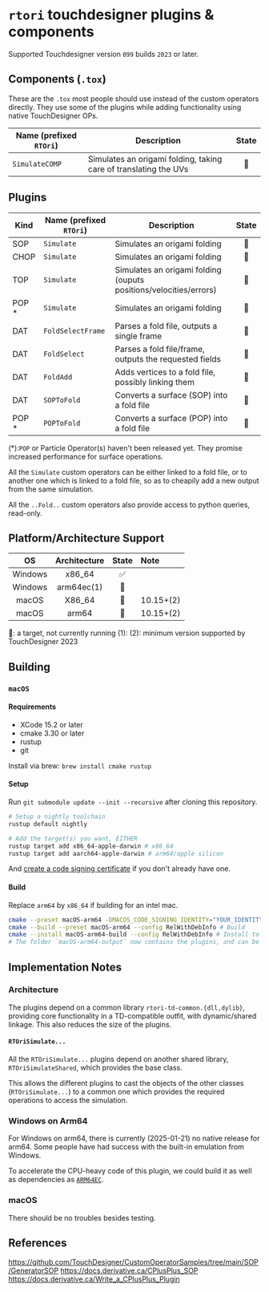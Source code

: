 # `rtori` touchdesigner plugins & components

Supported Touchdesigner version `099` builds `2023` or later.

## Components (`.tox`)

These are the `.tox` most people should use instead of the custom operators directly.
They use some of the plugins while adding functionality using native TouchDesigner OPs.

|Name (prefixed `RTOri`) | Description                                                      |State|
|------------------------|------------------------------------------------------------------|:---:|
| `SimulateCOMP`         | Simulates an origami folding, taking care of translating the UVs |🚧|

## Plugins

|Kind |Name (prefixed `RTOri`) |Description                                              |State|
|-----|------------------------|---------------------------------------------------------|:---:|
|SOP  | `Simulate`             | Simulates an origami folding                            |🚧|
|CHOP | `Simulate`             | Simulates an origami folding                            |🎯|
|TOP  | `Simulate`             | Simulates an origami folding (ouputs positions/velocities/errors) |🎯|
|POP *| `Simulate`             | Simulates an origami folding                            |🎯|
|DAT  | `FoldSelectFrame`      | Parses a fold file, outputs a single frame              |🎯|
|DAT  | `FoldSelect`           | Parses a fold file/frame, outputs the requested fields  |🎯|
|DAT  | `FoldAdd`              | Adds vertices to a fold file, possibly linking them     |🎯|
|DAT  | `SOPToFold`            | Converts a surface (SOP) into a fold file               |🎯|
|POP *| `POPToFold`            | Converts a surface (POP) into a fold file               |🎯|

(*):`POP` or Particle Operator(s) haven't been released yet. They promise increased performance for surface operations.


All the `Simulate` custom operators can be either linked to a fold file,
or to another one which is linked to a fold file, so as to cheapily add a new output from the same simulation.

All the `..Fold..` custom operators also provide access to python queries, read-only.

## Platform/Architecture Support

|OS       |Architecture|State|Note |
|:-------:|:----------:|:---:|:----|
|Windows  |x86_64      |✅   ||
|Windows  |arm64ec(1)  |🎯   ||
|macOS    |X86_64      |🎯   |10.15+(2)|
|macOS    |arm64       |🎯   |10.15+(2)|

🎯: a target, not currently running
(1): 
(2): minimum version supported by TouchDesigner 2023

## Building

### `macOS`

#### Requirements

- XCode 15.2 or later
- cmake 3.30 or later
- rustup 
- git

Install via brew: `brew install cmake rustup`

#### Setup

Run `git submodule update --init --recursive` after cloning this repository.

```sh
# Setup a nightly toolchain
rustup default nightly

# Add the target(s) you want, EITHER
rustup target add x86_64-apple-darwin # x86_64 
rustup target add aarch64-apple-darwin # arm64/apple silicon
```

And [create a code signing certificate](https://www.simplified.guide/macos/keychain-cert-code-signing-create) if you don't already have one.

#### Build

Replace `arm64` by `x86_64` if building for an intel mac.

```sh
cmake --preset macOS-arm64 -DMACOS_CODE_SIGNING_IDENTITY="YOUR_IDENTITY" # Configure
cmake --build --preset macOS-arm64 --config RelWithDebInfo # Build
cmake --install macOS-arm64-build --config RelWithDebInfo # Install to `macOS-arm64-output`
# The folder `macOS-arm64-output` now contains the plugins, and can be copied and renamed to `Plugins/` inside the target projects
```

## Implementation Notes

### Architecture

The plugins depend on a common library `rtori-td-common.{dll,dylib}`, providing core functionality in a TD-compatible outfit, with dynamic/shared linkage. This also reduces the size of the plugins.

#### `RTOriSimulate...`

All the `RTOriSimulate...` plugins depend on another shared library,
`RTOriSimulateShared`, which provides the base class.

This allows the different plugins to cast the objects of the other classes (`RTOriSimulate...`)
to a common one which provides the required operations to access the simulation.

### Windows on Arm64

For Windows on arm64, there is currently (2025-01-21) no native release for arm64.
Some people have had success with the built-in emulation from Windows.

To accelerate the CPU-heavy code of this plugin, we could build it as well as dependencies as [`ARM64EC`](https://learn.microsoft.com/en-us/windows/arm/arm64ec).

### macOS

There should be no troubles besides testing.

## References

<https://github.com/TouchDesigner/CustomOperatorSamples/tree/main/SOP/GeneratorSOP>
<https://docs.derivative.ca/CPlusPlus_SOP>
<https://docs.derivative.ca/Write_a_CPlusPlus_Plugin>

